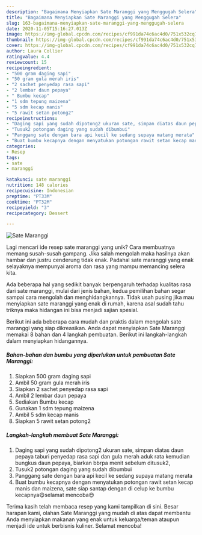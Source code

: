 ```yaml
---
description: "Bagaimana Menyiapkan Sate Maranggi yang Menggugah Selera"
title: "Bagaimana Menyiapkan Sate Maranggi yang Menggugah Selera"
slug: 163-bagaimana-menyiapkan-sate-maranggi-yang-menggugah-selera
date: 2020-11-05T15:16:27.013Z
image: https://img-global.cpcdn.com/recipes/cf991da74c6ac4d0/751x532cq70/sate-maranggi-foto-resep-utama.jpg
thumbnail: https://img-global.cpcdn.com/recipes/cf991da74c6ac4d0/751x532cq70/sate-maranggi-foto-resep-utama.jpg
cover: https://img-global.cpcdn.com/recipes/cf991da74c6ac4d0/751x532cq70/sate-maranggi-foto-resep-utama.jpg
author: Laura Collier
ratingvalue: 4.4
reviewcount: 15
recipeingredient:
- "500 gram daging sapi"
- "50 gram gula merah iris"
- "2 sachet penyedap rasa sapi"
- "2 lembar daun pepaya"
- " Bumbu kecap"
- "1 sdm tepung maizena"
- "5 sdm kecap manis"
- "5 rawit setan potong2"
recipeinstructions:
- "Daging sapi yang sudah dipotong2 ukuran sate, simpan diatas daun pepaya taburi penyedap rasa sapi dan gula merah aduk rata kemudian bungkus daun pepaya, biarkan bbrpa menit sebelum ditusuk2,"
- "Tusuk2 potongan daging yang sudah dibumbui"
- "Panggang sate dengan bara api kecil ke sedang supaya matang merata"
- "Buat bumbu kecapnya dengan menyatukan potongan rawit setan kecap manis dan maizena, sate siap santap dengan di celup ke bumbu kecapnya😋selamat mencoba😍"
categories:
- Resep
tags:
- sate
- maranggi

katakunci: sate maranggi 
nutrition: 148 calories
recipecuisine: Indonesian
preptime: "PT33M"
cooktime: "PT32M"
recipeyield: "3"
recipecategory: Dessert

---
```



![Sate Maranggi](https://img-global.cpcdn.com/recipes/cf991da74c6ac4d0/751x532cq70/sate-maranggi-foto-resep-utama.jpg)

Lagi mencari ide resep sate maranggi yang unik? Cara membuatnya memang susah-susah gampang. Jika salah mengolah maka hasilnya akan hambar dan justru cenderung tidak enak. Padahal sate maranggi yang enak selayaknya mempunyai aroma dan rasa yang mampu memancing selera kita.



Ada beberapa hal yang sedikit banyak berpengaruh terhadap kualitas rasa dari sate maranggi, mulai dari jenis bahan, kedua pemilihan bahan segar sampai cara mengolah dan menghidangkannya. Tidak usah pusing jika mau menyiapkan sate maranggi yang enak di rumah, karena asal sudah tahu triknya maka hidangan ini bisa menjadi sajian spesial.


Berikut ini ada beberapa cara mudah dan praktis dalam mengolah sate maranggi yang siap dikreasikan. Anda dapat menyiapkan Sate Maranggi memakai 8 bahan dan 4 langkah pembuatan. Berikut ini langkah-langkah dalam menyiapkan hidangannya.

<!--inarticleads1-->

##### Bahan-bahan dan bumbu yang diperlukan untuk pembuatan Sate Maranggi:

1. Siapkan 500 gram daging sapi
1. Ambil 50 gram gula merah iris
1. Siapkan 2 sachet penyedap rasa sapi
1. Ambil 2 lembar daun pepaya
1. Sediakan  Bumbu kecap
1. Gunakan 1 sdm tepung maizena
1. Ambil 5 sdm kecap manis
1. Siapkan 5 rawit setan potong2




<!--inarticleads2-->

##### Langkah-langkah membuat Sate Maranggi:

1. Daging sapi yang sudah dipotong2 ukuran sate, simpan diatas daun pepaya taburi penyedap rasa sapi dan gula merah aduk rata kemudian bungkus daun pepaya, biarkan bbrpa menit sebelum ditusuk2,
1. Tusuk2 potongan daging yang sudah dibumbui
1. Panggang sate dengan bara api kecil ke sedang supaya matang merata
1. Buat bumbu kecapnya dengan menyatukan potongan rawit setan kecap manis dan maizena, sate siap santap dengan di celup ke bumbu kecapnya😋selamat mencoba😍




Terima kasih telah membaca resep yang kami tampilkan di sini. Besar harapan kami, olahan Sate Maranggi yang mudah di atas dapat membantu Anda menyiapkan makanan yang enak untuk keluarga/teman ataupun menjadi ide untuk berbisnis kuliner. Selamat mencoba!
